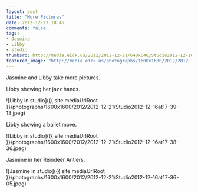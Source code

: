 ```yaml
---
layout: post
title: "More Pictures"
date: 2012-12-27 18:46
comments: false
tags: 
- Jasmine
- Libby
- studio
thumbsrc: http://media.eick.us/2012/2012-12-21/640x640/Studio2012-12-16at17-36-05.jpeg
featured_image: "http://media.eick.us/photographs/1600x1600/2012/2012-12-21/Studio2012-12-16at17-39-13.jpeg"
---
```

Jasmine and Libby take more pictures.

Libby showing her jazz hands.

![Libby in studio]({{ site.mediaUrlRoot }}/photographs/1600x1600/2012/2012-12-21/Studio2012-12-16at17-39-13.jpeg)


Libby showing a ballet move.

![Libby in studio]({{ site.mediaUrlRoot }}/photographs/1600x1600/2012/2012-12-21/Studio2012-12-16at17-38-36.jpeg)


Jasmine in her Reindeer Antlers.

![Jasmine in studio]({{ site.mediaUrlRoot }}/photographs/1600x1600/2012/2012-12-21/Studio2012-12-16at17-36-05.jpeg)

